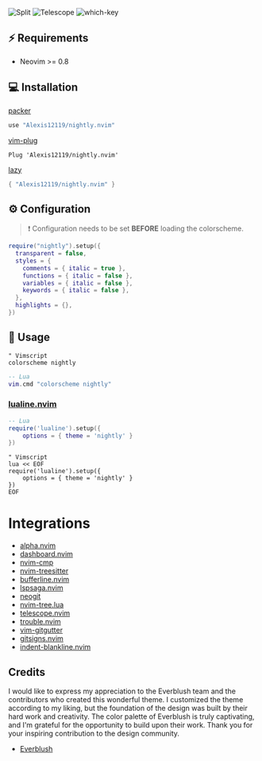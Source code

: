 ![Split](https://github.com/Alexis12119/nightly.nvim/assets/74944536/5645cbbb-2182-43fa-977d-6d81f1d68bb7)
![Telescope](https://github.com/Alexis12119/nightly.nvim/assets/74944536/dcbfa4e3-d3d5-4b09-b205-154cde98cc92)
![which-key](https://github.com/Alexis12119/nightly.nvim/assets/74944536/56eb49d8-ac84-4ed8-b714-b66bb0faf538)

## ⚡️ Requirements

- Neovim >= 0.8

## 💻 Installation

[packer](https://github.com/wbthomason/packer.nvim)

```lua
use "Alexis12119/nightly.nvim"
```

[vim-plug](https://github.com/junegunn/vim-plug)

```vim
Plug 'Alexis12119/nightly.nvim'
```

[lazy](https://github.com/folke/lazy.nvim)

```lua
{ "Alexis12119/nightly.nvim" }
```

## ⚙️ Configuration

> ❗️ Configuration needs to be set **BEFORE** loading the colorscheme.

```lua
require("nightly").setup({
  transparent = false,
  styles = {
    comments = { italic = true },
    functions = { italic = false },
    variables = { italic = false },
    keywords = { italic = false },
  },
  highlights = {},
})
```

## 🚀 Usage

```vim
" Vimscript
colorscheme nightly
```

```lua
-- Lua
vim.cmd "colorscheme nightly"
```

### [lualine.nvim](https://github.com/nvim-lualine/lualine.nvim)

```lua
-- Lua
require('lualine').setup({
    options = { theme = 'nightly' }
})
```

```vim
" Vimscript
lua << EOF
require('lualine').setup({
    options = { theme = 'nightly' }
})
EOF
```

# Integrations

- [alpha.nvim](https://github.com/goolord/alpha-nvim)
- [dashboard.nvim](https://github.com/nvimdev/dashboard-nvim)
- [nvim-cmp](https://github.com/hrsh7th/nvim-cmp)
- [nvim-treesitter](https://github.com/nvim-treesitter/nvim-treesitter)
- [bufferline.nvim](https://github.com/akinsho/bufferline.nvim)
- [lspsaga.nvim](https://github.com/nvimdev/lspsaga.nvim)
- [neogit](https://github.com/TimUntersberger/neogit)
- [nvim-tree.lua](https://github.com/nvim-tree/nvim-tree.lua)
- [telescope.nvim](https://github.com/nvim-telescope/telescope.nvim)
- [trouble.nvim](https://github.com/folke/trouble.nvim)
- [vim-gitgutter](https://github.com/airblade/vim-gitgutter)
- [gitsigns.nvim](https://github.com/lewis6991/gitsigns.nvim)
- [indent-blankline.nvim](https://github.com/lukas-reineke/indent-blankline.nvim)

## Credits

I would like to express my appreciation to the Everblush team and the contributors who created this wonderful theme. I customized the theme according to my liking, but the foundation of the design was built by their hard work and creativity. The color palette of Everblush is truly captivating, and I'm grateful for the opportunity to build upon their work. Thank you for your inspiring contribution to the design community.

- [Everblush](https://github.com/Everblush/nvim)
